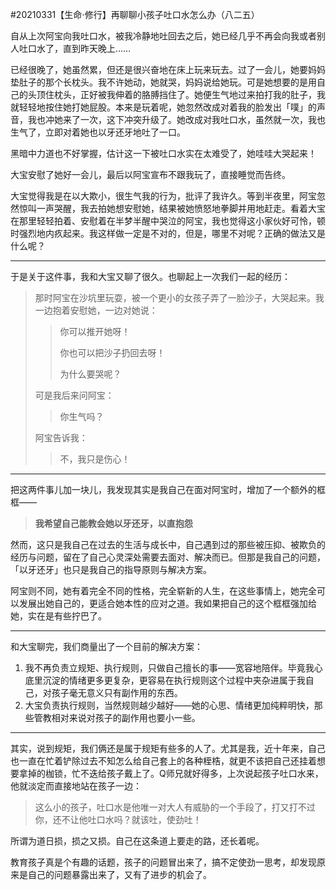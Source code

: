 #20210331【生命⋅修行】再聊聊小孩子吐口水怎么办（八二五）

自从上次阿宝向我吐口水，被我冷静地吐回去之后，她已经几乎不再会向我或者别人吐口水了，直到昨天晚上……

已经很晚了，她虽然累，但还是很兴奋地在床上玩来玩去。过了一会儿，她要妈妈垫肚子的那个长枕头。我不许她动，她就哭，妈妈说给她玩。可是她想要的是用自己的头顶住枕头，正好被我伸着的胳膊挡住了。她便生气地过来拍打我的肚子，我就轻轻地按住她打她屁股。本来是玩着呢，她忽然改成对着我的脸发出「噗」的声音，我也冲她来了一次，这下冲突升级了。她改成对我吐口水，虽然就一次，我也生气了，立即对着她也以牙还牙地吐了一口。

黑暗中力道也不好掌握，估计这一下被吐口水实在太难受了，她哇哇大哭起来！

大宝安慰了她好一会儿，最后以阿宝宣布不跟我玩了，直接睡觉而告终。

大宝觉得我是在以大欺小，很生气我的行为，批评了我许久。等到半夜里，阿宝忽然惊叫一声哭醒，我去拍她想安慰她，结果被她愤怒地拳脚并用地赶走。看着大宝在那里轻轻拍着、安慰着在半梦半醒中哭泣的阿宝，我也觉得这小家伙好可怜，顿时强烈地内疚起来。我这样做一定是不对的，但是，哪里不对呢？正确的做法又是什么呢？

----

于是关于这件事，我和大宝又聊了很久。也聊起上一次我们一起的经历：

> 那时阿宝在沙坑里玩耍，被一个更小的女孩子弄了一脸沙子，大哭起来。我一边抱着安慰她，一边对她说：
>
> > 你可以推开她呀！
> >
> > 你也可以把沙子扔回去呀！
> >
> > 为什么要哭呢？
>
> 可是我后来问阿宝：
>
> > 你生气吗？
>
> 阿宝告诉我：
>
> > 不，我只是伤心！

----

把这两件事儿加一块儿，我发现其实是我自己在面对阿宝时，增加了一个额外的框框——

>  **我希望自己能教会她以牙还牙，以直抱怨**

然而，这只是我自己在过去的生活与成长中，自己遇到过的那些被压抑、被欺负的经历与问题，留在了自己心灵深处需要去面对、解决而已。但那是我自己的问题，「以牙还牙」也只是我自己的指导原则与解决方案。

阿宝则不同，她有着完全不同的性格，完全崭新的人生，在这些事情上，她完全可以发展出她自己的，更适合她本性的应对之道。我如果把自己的这个框框强加给她，实在是有些拧巴了。

----

和大宝聊完，我们商量出了一个目前的解决方案：

1. 我不再负责立规矩、执行规则，只做自己擅长的事——宽容地陪伴。毕竟我心底里沉淀的情绪更多更复杂，更容易在执行规则这个过程中夹杂进属于我自己，对孩子毫无意义只有副作用的东西。
2. 大宝负责执行规则，当然规则越少越好——她的心思、情绪更加纯粹明快，那些管教相对来说对孩子的副作用也要小一些。

----

其实，说到规矩，我们俩还是属于规矩有些多的人了。尤其是我，近十年来，自己也一直在忙着铲除过去不知怎么给自己套上的各种桎梏，就更不该把自己还挂着想要拿掉的枷锁，忙不迭给孩子戴上了。Q师兄就好得多，上次说起孩子吐口水来，他就淡定而直接地站在孩子一边：

> 这么小的孩子，吐口水是他唯一对大人有威胁的一个手段了，打又打不过你，还不让他吐口水吗？就该吐，使劲吐！

所谓为道日损，损之又损。自己在这条道上要走的路，还长着呢。

教育孩子真是个有趣的话题，孩子的问题冒出来了，搞不定使劲一思考，却发现原来是自己的问题暴露出来了，又有了进步的机会了。


